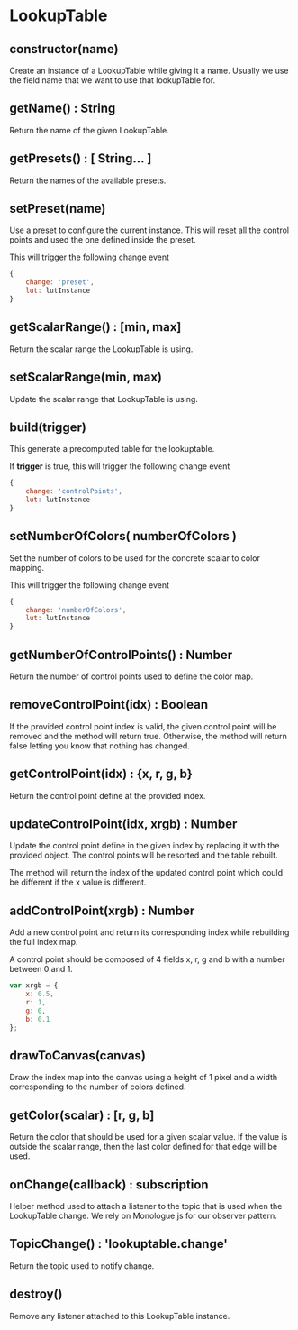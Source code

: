 # LookupTable

## constructor(name)

Create an instance of a LookupTable while giving it a name. Usually we use the
field name that we want to use that lookupTable for.

## getName() : String

Return the name of the given LookupTable.

## getPresets() : [ String... ]

Return the names of the available presets.

## setPreset(name)

Use a preset to configure the current instance. This will reset all the
control points and used the one defined inside the preset.

This will trigger the following change event

```js
{
    change: 'preset',
    lut: lutInstance
}
```

## getScalarRange() : [min, max]

Return the scalar range the LookupTable is using.

## setScalarRange(min, max)

Update the scalar range that LookupTable is using.

## build(trigger)

This generate a precomputed table for the lookuptable.

If __trigger__ is true, this will trigger the following change event

```js
{
    change: 'controlPoints',
    lut: lutInstance
}
```

## setNumberOfColors( numberOfColors )

Set the number of colors to be used for the concrete scalar to color mapping.

This will trigger the following change event

```js
{
    change: 'numberOfColors',
    lut: lutInstance
}
```

## getNumberOfControlPoints() : Number

Return the number of control points used to define the color map.

## removeControlPoint(idx) : Boolean

If the provided control point index is valid, the given control point will be
removed and the method will return true. Otherwise, the method will return false letting you know that nothing has changed.

## getControlPoint(idx) : {x, r, g, b}

Return the control point define at the provided index.

## updateControlPoint(idx, xrgb) : Number

Update the control point define in the given index by replacing it with the
provided object. The control points will be resorted and the table rebuilt.

The method will return the index of the updated control point which could be different if the x value is different.

## addControlPoint(xrgb) : Number

Add a new control point and return its corresponding index while rebuilding
the full index map.

A control point should be composed of 4 fields x, r, g and b with a number between 0 and 1.

```js
var xrgb = {
    x: 0.5,
    r: 1,
    g: 0,
    b: 0.1
};
```

## drawToCanvas(canvas)

Draw the index map into the canvas using a height of 1 pixel and a width corresponding to the number of colors defined.

## getColor(scalar) : [r, g, b]

Return the color that should be used for a given scalar value. If the value is outside the scalar range, then the last color defined for that edge will be used.

## onChange(callback) : subscription

Helper method used to attach a listener to the topic that is used when the LookupTable change. We rely on Monologue.js for our observer pattern.

## TopicChange() : 'lookuptable.change'

Return the topic used to notify change.

## destroy()

Remove any listener attached to this LookupTable instance.


